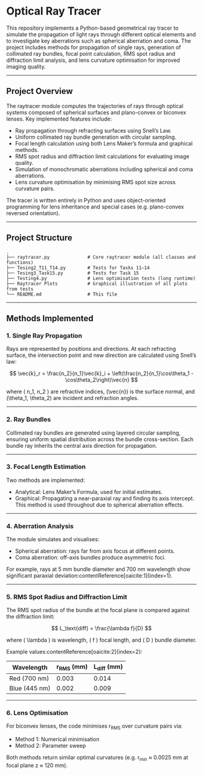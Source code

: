 # Optical Ray Tracer

This repository implements a Python-based geometrical ray tracer to simulate the propagation of light rays through different optical elements and to investigate key aberrations such as spherical aberration and coma. The project includes methods for propagation of single rays, generation of collimated ray bundles, focal point calculation, RMS spot radius and diffraction limit analysis, and lens curvature optimisation for improved imaging quality.

---

## Project Overview

The raytracer module computes the trajectories of rays through optical systems composed of spherical surfaces and plano-convex or biconvex lenses. Key implemented features include:

- Ray propagation through refracting surfaces using Snell’s Law.  
- Uniform collimated ray bundle generation with circular sampling.  
- Focal length calculation using both Lens Maker’s formula and graphical methods.  
- RMS spot radius and diffraction limit calculations for evaluating image quality.  
- Simulation of monochromatic aberrations including spherical and coma aberrations.  
- Lens curvature optimisation by minimising RMS spot size across curvature pairs.

The tracer is written entirely in Python and uses object-oriented programming for lens inheritance and special cases (e.g. plano-convex reversed orientation).

---

## Project Structure

```text
.
├── raytracer.py              # Core raytracer module (all classes and functions)
├── Tesing2_T11_T14.py        # Tests for Tasks 11–14
├── Tesing3_Task15.py         # Tests for Task 15
├── Testing4.py               # Lens optimisation tests (long runtime)
├── Raytracer Plots           # Graphical illustration of all plots from tests
└── README.md                 # This file

```

---

## Methods Implemented

### 1. Single Ray Propagation
Rays are represented by positions and directions. At each refracting surface, the intersection point and new direction are calculated using Snell’s law:

$$
\vec{k}_r = \frac{n_2}{n_1}\vec{k}_i + \left(\frac{n_2}{n_1}\cos\theta_1 - \cos\theta_2\right)\vec{n}
$$

where \( n_1, n_2 \) are refractive indices, \(\vec{n}\) is the surface normal, and \(\theta_1, \theta_2\) are incident and refraction angles.

---

### 2. Ray Bundles
Collimated ray bundles are generated using layered circular sampling, ensuring uniform spatial distribution across the bundle cross-section. Each bundle ray inherits the central axis direction for propagation.

---

### 3. Focal Length Estimation
Two methods are implemented:

- Analytical: Lens Maker’s Formula, used for initial estimates.  
- Graphical: Propagating a near-paraxial ray and finding its axis intercept. This method is used throughout due to spherical aberration effects.

---

### 4. Aberration Analysis
The module simulates and visualises:

- Spherical aberration: rays far from axis focus at different points.  
- Coma aberration: off-axis bundles produce asymmetric foci.

For example, rays at 5 mm bundle diameter and 700 nm wavelength show significant paraxial deviation:contentReference[oaicite:1]{index=1}.

---

### 5. RMS Spot Radius and Diffraction Limit
The RMS spot radius of the bundle at the focal plane is compared against the diffraction limit:

$$
L_\text{diff} = \frac{\lambda f}{D}
$$

where \( \lambda \) is wavelength, \( f \) focal length, and \( D \) bundle diameter.

Example values:contentReference[oaicite:2]{index=2}:

| Wavelength | r<sub>RMS</sub> (mm) | L<sub>diff</sub> (mm) |
|-----------|----------------------|-----------------------|
| Red (700 nm) | 0.003 | 0.014 |
| Blue (445 nm) | 0.002 | 0.009 |

---

### 6. Lens Optimisation
For biconvex lenses, the code minimises r<sub>RMS</sub> over curvature pairs via:

- Method 1: Numerical minimisation  
- Method 2: Parameter sweep

Both methods return similar optimal curvatures (e.g. r<sub>min</sub> ≈ 0.0025 mm at focal plane z ≈ 120 mm).

